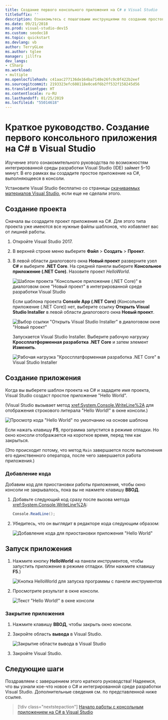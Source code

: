 ```yaml
---
title: Создание первого консольного приложения на C# в Visual Studio
titleSuffix: ''
description: Ознакомьтесь с пошаговыми инструкциями по созданию простого консольного приложения "Hello World" на C# в Visual Studio.
ms.date: 09/21/2018
ms.prod: visual-studio-dev15
ms.custom: seodec18
ms.topic: quickstart
ms.devlang: vb
author: TerryGLee
ms.author: tglee
manager: jillfra
dev_langs:
- CSharp
ms.workload:
- multiple
ms.openlocfilehash: c41aac277136de164ba7148e26fc9c0f422b2eef
ms.sourcegitcommit: 2193323efc608118e0ce6f6b2ff532f158245d56
ms.translationtype: HT
ms.contentlocale: ru-RU
ms.lasthandoff: 01/25/2019
ms.locfileid: "55014618"
---
```

# <a name="quickstart-use-visual-studio-to-create-your-first-c-console-app"></a>Краткое руководство. Создание первого консольного приложения на C# в Visual Studio

Изучение этого ознакомительного руководства по возможностям интегрированной среды разработки Visual Studio (IDE) займет 5–10 минут. В его рамках вы создадите простое приложение на C#, выполняющееся в консоли.

Установите Visual Studio бесплатно со страницы [скачиваемых материалов Visual Studio](https://visualstudio.microsoft.com/downloads/?utm_medium=microsoft&utm_source=docs.microsoft.com&utm_campaign=button+cta&utm_content=download+vs2017), если еще не сделали этого.

## <a name="create-a-project"></a>Создание проекта

Сначала вы создадите проект приложения на C#. Для этого типа проекта уже имеются все нужные файлы шаблонов, что избавляет вас от лишней работы.

1. Откройте Visual Studio 2017.

2. В верхней строке меню выберите **Файл** > **Создать** > **Проект**.

3. В левой области диалогового окна **Новый проект** разверните узел **C#** и выберите **.NET Core**. На средней панели выберите **Консольное приложение (.NET Core)**. Назовите проект *HelloWorld*.

   ![Шаблон проекта "Консольное приложение (.NET Core)" в диалоговом окне "Новый проект" в интегрированной среде разработки Visual Studio](../ide/media/new-project-csharp-dotnetcore-helloworld-console-app.png)

     Если шаблона проекта **Console App (.NET Core)** (Консольное приложение (.NET Core)) нет, выберите ссылку **Открыть Visual Studio Installer** в левой области диалогового окна **Новый проект**.

   ![Выбор ссылки "Открыть Visual Studio Installer" в диалоговом окне "Новый проект"](../ide/media/csharp-open-visual-studio-installer-hello-world.png)

     Запускается Visual Studio Installer. Выберите рабочую нагрузку **Кроссплатформенная разработка .NET Core** и затем элемент **Изменить**.

     ![Рабочая нагрузка "Кроссплатформенная разработка .NET Core" в Visual Studio Installer](../ide/media/dot-net-core-xplat-dev-workload.png)

## <a name="create-the-application"></a>Создание приложения

Когда вы выберете шаблон проекта на C# и зададите имя проекта, Visual Studio создаст простое приложение "Hello World".

(Visual Studio вызывает метод <xref:System.Console.WriteLine%2A> для отображения строкового литерала "Hello World!" в окне консоли.)

   ![Просмотр кода "Hello World" по умолчанию на основе шаблона](../ide/media/csharp-console-helloworld-template.png)

Если нажать клавишу **F5**, программа запустится в режиме отладки. Но окно консоли отображается на короткое время, перед тем как закрыться.

(Это происходит потому, что метод `Main` завершается после выполнения его единственного оператора, после чего завершается работа приложения.)

### <a name="add-some-code"></a>Добавление кода

Добавим код для приостановки работы приложения, чтобы окно консоли не закрывалось, пока вы не нажмете клавишу **ВВОД**.

1. Добавьте следующий код сразу после вызова метода <xref:System.Console.WriteLine%2A>:

   ```csharp
   Console.ReadLine();
   ```

1. Убедитесь, что он выглядит в редакторе кода следующим образом:

   ![Добавление кода для приостановки приложения "Hello World"](../ide/media/csharp-console-helloworld-add-code.png)

## <a name="run-the-application"></a>Запуск приложения

1. Нажмите кнопку **HelloWorld** на панели инструментов, чтобы запустить приложение в режиме отладки. (Или нажмите клавишу **F5**.)

   ![Кнопка HelloWorld для запуска программы с панели инструментов](../ide/media/csharp-console-hello-world-button.png)

1. Просмотрите результат в окне консоли.

   ![Текст "Hello World!" в окне консоли](../ide/media/csharp-console-hello-world.png)

### <a name="close-the-application"></a>Закрытие приложения

1. Нажмите клавишу **ВВОД**, чтобы закрыть окно консоли.

1. Закройте область **вывода** в Visual Studio.

   ![Закрытие области вывода в Visual Studio](../ide/media/csharp-hello-world-close-output-pane.png)

1. Закройте Visual Studio.

## <a name="next-steps"></a>Следующие шаги

Поздравляем с завершением этого краткого руководства! Надеемся, что вы узнали кое-что новое о C# и интегрированной среде разработки Visual Studio. Дополнительные сведения см. по представленной ниже ссылке.

> [!div class="nextstepaction"]
> [Начало работы с консольным приложением на C# в Visual Studio](../get-started/csharp/tutorial-console.md)
